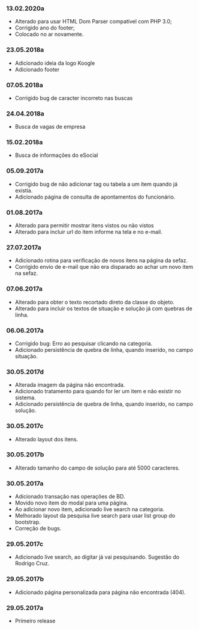 ### 13.02.2020a ###
- Alterado para usar HTML Dom Parser compatível com PHP 3.0;
- Corrigido ano do footer;
- Colocado no ar novamente.

### 23.05.2018a ###
- Adicionado ideia da logo Koogle
- Adicionado footer

### 07.05.2018a ###
- Corrigido bug de caracter incorreto nas buscas

### 24.04.2018a ###
- Busca de vagas de empresa

### 15.02.2018a ###
- Busca de informações do eSocial

### 05.09.2017a ###
- Corrigido bug de não adicionar tag ou tabela a um item quando já existia.
- Adicionado página de consulta de apontamentos do funcionário.

### 01.08.2017a ###
- Alterado para permitir mostrar itens vistos ou não vistos
- Alterado para incluir url do item informe na tela e no e-mail.

### 27.07.2017a ###
- Adicionado rotina para verificação de novos itens na página da sefaz.
- Corrigido envio de e-mail que não era disparado ao achar um novo item na sefaz.

### 07.06.2017a ###
- Alterado para obter o texto recortado direto da classe do objeto.
- Alterado para incluir os textos de situação e solução já com quebras de linha.

### 06.06.2017a ###
- Corrigido bug: Erro ao pesquisar clicando na categoria.
- Adicionado persistência de quebra de linha, quando inserido, no campo situação.

### 30.05.2017d ###
- Alterada imagem da página não encontrada.
- Adicionado tratamento para quando for ler um item e não existir no sistema.
- Adicionado persistência de quebra de linha, quando inserido, no campo solução.

### 30.05.2017c ###
- Alterado layout dos itens.

### 30.05.2017b ###
- Alterado tamanho do campo de solução para até 5000 caracteres.

### 30.05.2017a ###
- Adicionado transação nas operações de BD.
- Movido novo item do modal para uma página.
- Ao adicionar novo item, adicionado live search na categoria.
- Melhorado layout da pesquisa live search para usar list group do bootstrap.
- Correção de bugs.

### 29.05.2017c ###
- Adicionado live search, ao digitar já vai pesquisando. Sugestão do Rodrigo Cruz.

### 29.05.2017b ###
- Adicionado página personalizada para página não encontrada (404).

### 29.05.2017a ###
- Primeiro release
